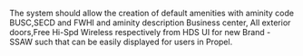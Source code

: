 The system should allow the creation of default amenities with aminity code BUSC,SECD and FWHI and aminity description  Business center, All exterior doors,Free Hi-Spd Wireless respectively from HDS UI for new Brand -  SSAW  such that can be easily displayed for users in Propel. 
